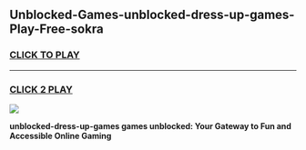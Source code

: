 
## Unblocked-Games-unblocked-dress-up-games-Play-Free-sokra
<h3>
<a href="https://premium76.site?title=unblocked-dress-up-games&ref=20M">CLICK TO PLAY</a></h3>
<hr>

<h3>
<a href="https://premium76.site?title=unblocked-dress-up-games&ref=20M">CLICK 2 PLAY</a>
  
</h3>

<a href="https://premium76.site?title=unblocked-dress-up-games&ref=19M"><img src="https://clearcache.store/games.png"></a>


**unblocked-dress-up-games games unblocked: Your Gateway to Fun and Accessible Online Gaming**
